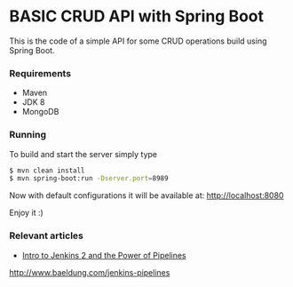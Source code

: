 BASIC CRUD API with Spring Boot
================================

This is the code of a simple API for some CRUD operations build using Spring Boot.

### Requirements

- Maven
- JDK 8
- MongoDB

### Running
To build and start the server simply type

```bash
$ mvn clean install
$ mvn spring-boot:run -Dserver.port=8989
```

Now with default configurations it will be available at: [http://localhost:8080](http://localhost:8080)

Enjoy it :)

### Relevant articles

- [Intro to Jenkins 2 and the Power of Pipelines](http://www.baeldung.com/jenkins-pipelines)

http://www.baeldung.com/jenkins-pipelines
